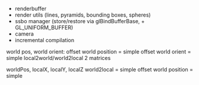 * renderbuffer
* render utils (lines, pyramids, bounding boxes, spheres)
* ssbo manager (store/restore via glBindBufferBase, + GL_UNIFORM_BUFFER)
* camera
* incremental compilation


world pos, world orient:
offset world position = simple
offset world orient = simple
local2world/world2local 2 matrices

worldPos, localX, localY, localZ
world2local = simple
offset world position = simple
